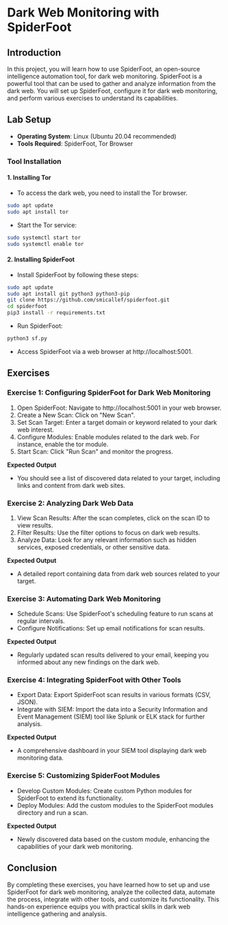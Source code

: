 # Dark Web Monitoring with SpiderFoot

## Introduction
In this project, you will learn how to use SpiderFoot, an open-source intelligence automation tool, for dark web monitoring. SpiderFoot is a powerful tool that can be used to gather and analyze information from the dark web. You will set up SpiderFoot, configure it for dark web monitoring, and perform various exercises to understand its capabilities.

## Lab Setup
- **Operating System**: Linux (Ubuntu 20.04 recommended)
- **Tools Required**: SpiderFoot, Tor Browser

### Tool Installation

#### 1. Installing Tor
- To access the dark web, you need to install the Tor browser.

```bash
sudo apt update
sudo apt install tor
```
- Start the Tor service:

```bash
sudo systemctl start tor
sudo systemctl enable tor
```

#### 2. Installing SpiderFoot
- Install SpiderFoot by following these steps:

```bash
sudo apt update
sudo apt install git python3 python3-pip
git clone https://github.com/smicallef/spiderfoot.git
cd spiderfoot
pip3 install -r requirements.txt
```

- Run SpiderFoot:

```bash
python3 sf.py
```
- Access SpiderFoot via a web browser at http://localhost:5001.

## Exercises

### Exercise 1: Configuring SpiderFoot for Dark Web Monitoring
1. Open SpiderFoot: Navigate to http://localhost:5001 in your web browser.
2. Create a New Scan: Click on "New Scan".
3. Set Scan Target: Enter a target domain or keyword related to your dark web interest.
4. Configure Modules: Enable modules related to the dark web. For instance, enable the tor module.
5. Start Scan: Click "Run Scan" and monitor the progress.

**Expected Output**
- You should see a list of discovered data related to your target, including links and content from dark web sites.

### Exercise 2: Analyzing Dark Web Data
1. View Scan Results: After the scan completes, click on the scan ID to view results.
2. Filter Results: Use the filter options to focus on dark web results.
3. Analyze Data: Look for any relevant information such as hidden services, exposed credentials, or other sensitive data.

**Expected Output**
- A detailed report containing data from dark web sources related to your target.

### Exercise 3: Automating Dark Web Monitoring
- Schedule Scans: Use SpiderFoot's scheduling feature to run scans at regular intervals.
- Configure Notifications: Set up email notifications for scan results.

**Expected Output**
- Regularly updated scan results delivered to your email, keeping you informed about any new findings on the dark web.

### Exercise 4: Integrating SpiderFoot with Other Tools
- Export Data: Export SpiderFoot scan results in various formats (CSV, JSON).
- Integrate with SIEM: Import the data into a Security Information and Event Management (SIEM) tool like Splunk or ELK stack for further analysis.

**Expected Output**
- A comprehensive dashboard in your SIEM tool displaying dark web monitoring data.

### Exercise 5: Customizing SpiderFoot Modules
- Develop Custom Modules: Create custom Python modules for SpiderFoot to extend its functionality.
- Deploy Modules: Add the custom modules to the SpiderFoot modules directory and run a scan.

**Expected Output**
- Newly discovered data based on the custom module, enhancing the capabilities of your dark web monitoring.

## Conclusion
By completing these exercises, you have learned how to set up and use SpiderFoot for dark web monitoring, analyze the collected data, automate the process, integrate with other tools, and customize its functionality. This hands-on experience equips you with practical skills in dark web intelligence gathering and analysis.
